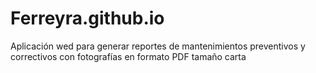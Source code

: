 # Ferreyra.github.io
Aplicación wed para generar reportes de mantenimientos preventivos y correctivos con fotografías en formato PDF tamaño carta
